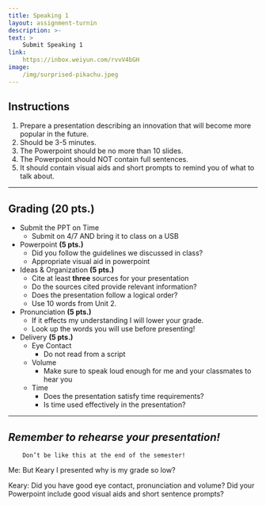 ```yaml
---
title: Speaking 1
layout: assignment-turnin
description: >-
text: >
    Submit Speaking 1
link: 
    https://inbox.weiyun.com/rvvV4bGH
image: 
    /img/surprised-pikachu.jpeg
---
```

## Instructions
1. Prepare a presentation describing an innovation that will become more popular in the future.
2. Should be 3-5 minutes.
3. The Powerpoint should be no more than 10 slides.
4. The Powerpoint should NOT contain full sentences. 
5. It should contain visual aids and short prompts to remind you of what to talk about.

---
## Grading (20 pts.)
- Submit the PPT on Time
    - Submit on 4/7 AND bring it to class on a USB
- Powerpoint **(5 pts.)**
    - Did you follow the guidelines we discussed in class?
    - Appropriate visual aid in powerpoint
- Ideas & Organization **(5 pts.)**
    - Cite at least **three** sources for your presentation
    - Do the sources cited provide relevant information?
    - Does the presentation follow a logical order?
    - Use 10 words from Unit 2.
- Pronunciation **(5 pts.)**
    - If it effects my understanding I will lower your grade.
    - Look up the words you will use before presenting! 
- Delivery **(5 pts.)**
    - Eye Contact
        - Do not read from a script
    - Volume
        - Make sure to speak loud enough for me and your classmates to hear you
    - Time
        - Does the presentation satisfy time requirements?
        - Is time used effectively in the presentation? 
---
## ***Remember to rehearse your presentation!***

        Don’t be like this at the end of the semester!

Me: But Keary I presented why is my grade so low?

Keary: Did you have good eye contact, pronunciation and volume? Did your Powerpoint include good visual aids and short sentence prompts?